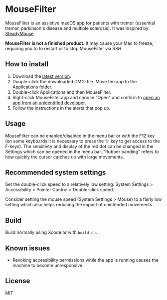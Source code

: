 # MouseFilter

MouseFilter is an assistive macOS app for patients with tremor
(essential tremor, parkinson's disease and multiple sclerosis). It was
inspired by [SteadyMouse](https://steadymouse.com).

**MouseFilter is not a finished product.** It may cause your Mac
to freeze, requiring you to to restart or to stop MouseFilter via SSH.

## How to install

1. Download the
[latest version](https://github.com/rdinse/MouseFilter/releases/latest/download/MouseFilter.dmg).
1. Douple-click the downloaded DMG-file. Move the app to the Applications folder.
1. Double-click Applications and then MouseFilter.
1. Right-click MouseFilter.app and choose "Open" and confirm to [open an app from an unidentified developer](https://support.apple.com/guide/mac-help/open-a-mac-app-from-an-unidentified-developer-mh40616/mac).
1. Follow the instructions in the alerts that pop up.

## Usage

MouseFilter can be enabled/disabled in the menu bar or with the F12 key (on some
keyboards it is necessary to press the `fn` key to get access to the F-keys).
The sensitivty and display of the red dot can be changed in the Settings which
can be opened in the menu bar. "Rubber banding" refers to how quickly the cursor
catches up with large movements.

## Recommended system settings

Set the double-click speed to a relatively low setting: System Settings >
Accessibility > Pointer Control > Double-click speed.

Consider setting the mouse speed (System Settings > Mouse) to a fairly low
setting which also helps reducing the impact of unintended movements.

## Build

Build normally using Xcode or with `build.sh`.

## Known issues

* Revoking accessibility permissions while the app is running causes the machine
  to become unresponsive.

## License

MIT